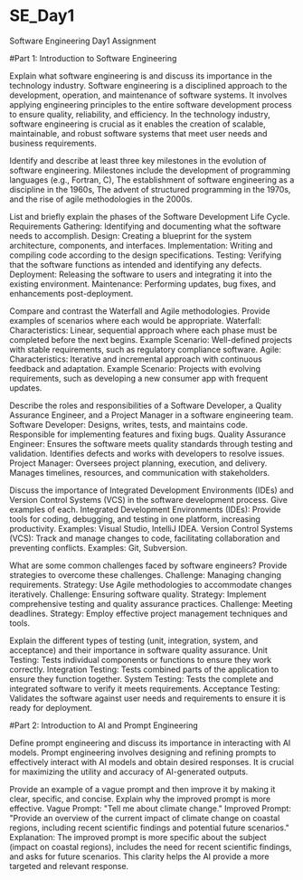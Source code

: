 # SE_Day1
Software Engineering Day1 Assignment

#Part 1: Introduction to Software Engineering

Explain what software engineering is and discuss its importance in the technology industry.
Software engineering is a disciplined approach to the development, operation, and maintenance of software systems. It involves applying engineering principles to the entire software development process to ensure quality, reliability, and efficiency. In the technology industry, software engineering is crucial as it enables the creation of scalable, maintainable, and robust software systems that meet user needs and business requirements.


Identify and describe at least three key milestones in the evolution of software engineering.
Milestones include the development of programming languages (e.g., Fortran, C), 
The establishment of software engineering as a discipline in the 1960s, 
The advent of structured programming in the 1970s, and the rise of agile methodologies in the 2000s.



List and briefly explain the phases of the Software Development Life Cycle.
Requirements Gathering: Identifying and documenting what the software needs to accomplish.
Design: Creating a blueprint for the system architecture, components, and interfaces.
Implementation: Writing and compiling code according to the design specifications.
Testing: Verifying that the software functions as intended and identifying any defects.
Deployment: Releasing the software to users and integrating it into the existing environment.
Maintenance: Performing updates, bug fixes, and enhancements post-deployment.


Compare and contrast the Waterfall and Agile methodologies. Provide examples of scenarios where each would be appropriate.
Waterfall:
Characteristics: Linear, sequential approach where each phase must be completed before the next begins.
Example Scenario: Well-defined projects with stable requirements, such as regulatory compliance software.
Agile:
Characteristics: Iterative and incremental approach with continuous feedback and adaptation.
Example Scenario: Projects with evolving requirements, such as developing a new consumer app with frequent updates.


Describe the roles and responsibilities of a Software Developer, a Quality Assurance Engineer, and a Project Manager in a software engineering team.
Software Developer: Designs, writes, tests, and maintains code. Responsible for implementing features and fixing bugs.
Quality Assurance Engineer: Ensures the software meets quality standards through testing and validation. Identifies defects and works with developers to resolve issues.
Project Manager: Oversees project planning, execution, and delivery. Manages timelines, resources, and communication with stakeholders.


Discuss the importance of Integrated Development Environments (IDEs) and Version Control Systems (VCS) in the software development process. Give examples of each.
Integrated Development Environments (IDEs): Provide tools for coding, debugging, and testing in one platform, increasing productivity. Examples: Visual Studio, IntelliJ IDEA.
Version Control Systems (VCS): Track and manage changes to code, facilitating collaboration and preventing conflicts. Examples: Git, Subversion.


What are some common challenges faced by software engineers? Provide strategies to overcome these challenges.
Challenge: Managing changing requirements.
Strategy: Use Agile methodologies to accommodate changes iteratively.
Challenge: Ensuring software quality.
Strategy: Implement comprehensive testing and quality assurance practices.
Challenge: Meeting deadlines.
Strategy: Employ effective project management techniques and tools.


Explain the different types of testing (unit, integration, system, and acceptance) and their importance in software quality assurance.
Unit Testing: Tests individual components or functions to ensure they work correctly.
Integration Testing: Tests combined parts of the application to ensure they function together.
System Testing: Tests the complete and integrated software to verify it meets requirements.
Acceptance Testing: Validates the software against user needs and requirements to ensure it is ready for deployment.


#Part 2: Introduction to AI and Prompt Engineering


Define prompt engineering and discuss its importance in interacting with AI models.
Prompt engineering involves designing and refining prompts to effectively interact with AI models and obtain desired responses. It is crucial for maximizing the utility and accuracy of AI-generated outputs.


Provide an example of a vague prompt and then improve it by making it clear, specific, and concise. Explain why the improved prompt is more effective.
Vague Prompt: "Tell me about climate change."
Improved Prompt: "Provide an overview of the current impact of climate change on coastal regions, including recent scientific findings and potential future scenarios."
Explanation: The improved prompt is more specific about the subject (impact on coastal regions), includes the need for recent scientific findings, and asks for future scenarios. This clarity helps the AI provide a more targeted and relevant response.
